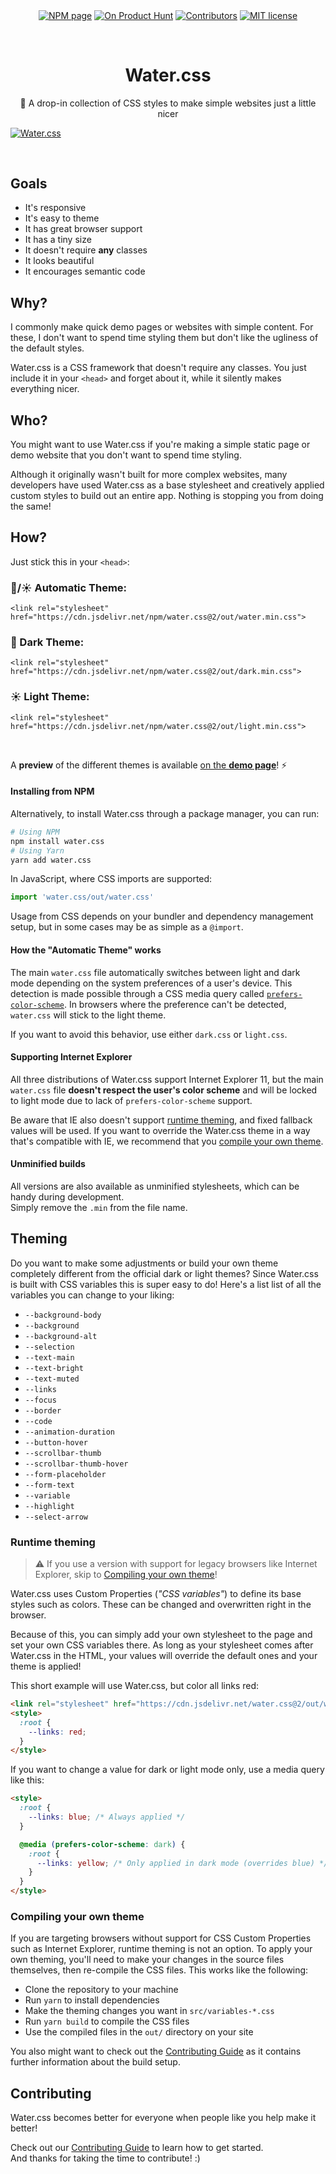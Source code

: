 <p align="center">
  <a href="https://www.npmjs.com/package/water.css"><img align="center" src="https://img.shields.io/npm/v/water.css.svg" alt="NPM page"></a>
  <a href="https://www.producthunt.com/posts/water-css"><img align="center" src="https://img.shields.io/badge/on-product%20hunt-blue.svg" alt="On Product Hunt"></a>
  <a href="https://github.com/kognise/water.css/pulls"><img align="center" src="https://img.shields.io/github/contributors-anon/kognise/water.css" alt="Contributors"></a>
  <a href="https://github.com/kognise/water.css/blob/master/LICENSE.md"><img align="center" src="https://img.shields.io/github/license/kognise/water.css.svg" alt="MIT license"></a>
</p>

<br>

<h1 align="center">Water.css</h1>
<p align="center">🌊 A drop-in collection of CSS styles to make simple websites just a little nicer</p>

[![Water.css](assets/logo.svg)](https://watercss.kognise.dev/)

<br>

## Goals

- It's responsive
- It's easy to theme
- It has great browser support
- It has a tiny size
- It doesn't require **any** classes
- It looks beautiful
- It encourages semantic code

## Why?

I commonly make quick demo pages or websites with simple content. For these, I don't want to spend time styling them but don't like the ugliness of the default styles.

Water.css is a CSS framework that doesn't require any classes. You just include it in your `<head>` and forget about it, while it silently makes everything nicer.

## Who?

You might want to use Water.css if you're making a simple static page or demo website that you don't want to spend time styling.

Although it originally wasn't built for more complex websites, many developers have used Water.css as a base stylesheet and creatively applied custom styles to build out an entire app. Nothing is stopping you from doing the same!

## How?

Just stick this in your `<head>`:

### 🌙/☀ Automatic Theme:

`<link rel="stylesheet" href="https://cdn.jsdelivr.net/npm/water.css@2/out/water.min.css">`

### 🌙 Dark Theme:

`<link rel="stylesheet" href="https://cdn.jsdelivr.net/npm/water.css@2/out/dark.min.css">`

### ☀ Light Theme:

`<link rel="stylesheet" href="https://cdn.jsdelivr.net/npm/water.css@2/out/light.min.css">`

<br>

A **preview** of the different themes is available [on the **demo page**](https://watercss.kognise.dev/#installation)! ⚡

#### Installing from NPM

Alternatively, to install Water.css through a package manager, you can run:

```sh
# Using NPM
npm install water.css
# Using Yarn
yarn add water.css
```

In JavaScript, where CSS imports are supported:

```js
import 'water.css/out/water.css'
```

Usage from CSS depends on your bundler and dependency management setup, but in some cases may be as simple as a `@import`.

#### How the "Automatic Theme" works

The main `water.css` file automatically switches between light and dark mode depending on the system preferences of a user's device. This detection is made possible through a CSS media query called [`prefers-color-scheme`](https://developer.mozilla.org/en-US/docs/Web/CSS/@media/prefers-color-scheme). In browsers where the preference can't be detected, `water.css` will stick to the light theme.

If you want to avoid this behavior, use either `dark.css` or `light.css`.

#### Supporting Internet Explorer

All three distributions of Water.css support Internet Explorer 11, but the main `water.css` file **doesn't respect the user's color scheme** and will be locked to light mode due to lack of `prefers-color-scheme` support.

Be aware that IE also doesn't support [runtime theming](#theming), and fixed fallback values will be used. If you want to override the Water.css theme in a way that's compatible with IE, we recommend that you [compile your own theme](#compiling-your-own-theme).

#### Unminified builds

All versions are also available as unminified stylesheets, which can be handy during development.  
Simply remove the `.min` from the file name.

## Theming

Do you want to make some adjustments or build your own theme completely different from the official dark or light themes? Since Water.css is built with CSS variables this is super easy to do! Here's a list list of all the variables you can change to your liking:

- `--background-body`
- `--background`
- `--background-alt`
- `--selection`
- `--text-main`
- `--text-bright`
- `--text-muted`
- `--links`
- `--focus`
- `--border`
- `--code`
- `--animation-duration`
- `--button-hover`
- `--scrollbar-thumb`
- `--scrollbar-thumb-hover`
- `--form-placeholder`
- `--form-text`
- `--variable`
- `--highlight`
- `--select-arrow`

### Runtime theming

> ⚠ If you use a version with support for legacy browsers like Internet Explorer, skip to [Compiling your own theme](#compiling-your-own-theme)!

Water.css uses Custom Properties (_"CSS variables"_) to define its base styles such as colors. These can be changed and overwritten right in the browser.

Because of this, you can simply add your own stylesheet to the page and set your own CSS variables there. As long as your stylesheet comes after Water.css in the HTML, your values will override the default ones and your theme is applied!

This short example will use Water.css, but color all links red:

```html
<link rel="stylesheet" href="https://cdn.jsdelivr.net/water.css@2/out/water.min.css" />
<style>
  :root {
    --links: red;
  }
</style>
```

If you want to change a value for dark or light mode only, use a media query like this:

```html
<style>
  :root {
    --links: blue; /* Always applied */
  }

  @media (prefers-color-scheme: dark) {
    :root {
      --links: yellow; /* Only applied in dark mode (overrides blue) */
    }
  }
</style>
```

### Compiling your own theme

If you are targeting browsers without support for CSS Custom Properties such as Internet Explorer, runtime theming is not an option. To apply your own theming, you'll need to make your changes in the source files themselves, then re-compile the CSS files. This works like the following:

- Clone the repository to your machine
- Run `yarn` to install dependencies
- Make the theming changes you want in `src/variables-*.css`
- Run `yarn build` to compile the CSS files
- Use the compiled files in the `out/` directory on your site

You also might want to check out the [Contributing Guide](https://github.com/kognise/water.css/tree/master/.github/CONTRIBUTING.md) as it contains further information about the build setup.

## Contributing

Water.css becomes better for everyone when people like you help make it better!

Check out our [Contributing Guide](.github/CONTRIBUTING.md) to learn how to get started.  
And thanks for taking the time to contribute! :)
